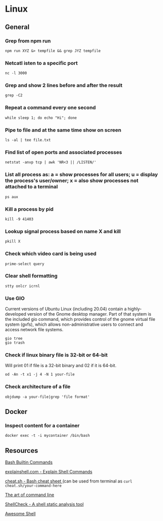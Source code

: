 # Linux

## General

### Grep from npm run

```shell
npm run XYZ &> tempfile && grep JYZ tempfile
```

### Netcatl isten to a specific port

```shell
nc -l 3000
```

### Grep and show 2 lines before and after the result

```shell
grep -C2
```

### Repeat a command every one second

```shell
while sleep 1; do echo "Hi"; done
```

### Pipe to file and at the same time show on screen

```shell
ls -al | tee file.txt
```

### Find list of open ports and associated processes

```shell
netstat -anvp tcp | awk 'NR<3 || /LISTEN/'
```

### List all process as: a = show processes for all users; u = display the process's user/owner; x = also show processes not attached to a terminal

```shell
ps aux
```

### Kill a process by pid

```shell
kill -9 41403
```

### Lookup signal process based on name X and kill

```shell
pkill X
```

### Check which video card is being used

```shell
prime-select query
```

### Clear shell formatting

```shell
stty onlcr icrnl
```

### Use GIO

Current versions of Ubuntu Linux (including 20.04) contain a highly-developed version of the Gnome desktop manager. Part of that system is the included gio command, which provides control of the gnome virtual file system (gvfs), which allows non-administrative users to connect and access network file systems.

```shell
gio tree
gio trash
```

### Check if linux binary file is 32-bit or 64-bit

Will print 01 if file is a 32-bit binary and 02 if it is 64-bit.

```shell
od -An -t x1 -j 4 -N 1 your-file
```

### Check architecture of a file

```shell
objdump -a your-file|grep 'file format'
```

## Docker

### Inspect content for a container

```shell
docker exec -t -i mycontainer /bin/bash
```

## Resources

[Bash Builtin Commands](https://www.gnu.org/software/bash/manual/html_node/Bash-Builtins.html)

[explainshell.com - Explain Shell Commands](https://explainshell.com/)

[cheat.sh - Bash cheat sheet ](https://cheat.sh/) (can be used from terminal as `curl cheat.sh/your-command-here`

[The art of command line](https://github.com/jlevy/the-art-of-command-line)

[ShellCheck - A shell static analysis tool](https://github.com/koalaman/shellcheck)

[Awesome Shell](https://github.com/alebcay/awesome-shell)
